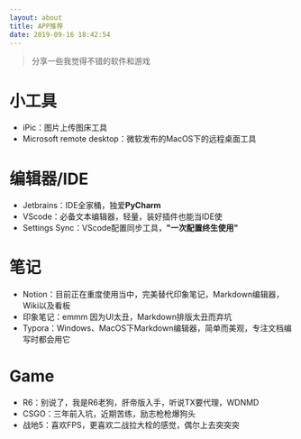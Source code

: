 ```yaml
---
layout: about
title: APP推荐
date: 2019-09-16 18:42:54
---
```


> 分享一些我觉得不错的软件和游戏

# 小工具

- iPic：图片上传图床工具
- Microsoft remote desktop：微软发布的MacOS下的远程桌面工具

# 编辑器/IDE

- Jetbrains：IDE全家桶，独爱**PyCharm**
- VScode：必备文本编辑器，轻量，装好插件也能当IDE使
- Settings Sync：VScode配置同步工具，**"一次配置终生使用"**

# 笔记

- Notion：目前正在重度使用当中，完美替代印象笔记，Markdown编辑器，Wiki以及看板
- 印象笔记：emmm 因为UI太丑，Markdown排版太丑而弃坑
- Typora：Windows、MacOS下Markdown编辑器，简单而美观，专注文档编写时都会用它

# Game

- R6：别说了，我是R6老狗，肝帝版入手，听说TX要代理，WDNMD
- CSGO：三年前入坑，近期苦练，励志枪枪爆狗头
- 战地5：喜欢FPS，更喜欢二战拉大栓的感觉，偶尔上去突突突